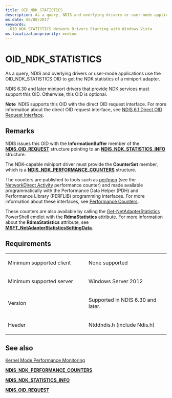 ```yaml
---
title: OID_NDK_STATISTICS
description: As a query, NDIS and overlying drivers or user-mode applications use the OID_NDK_STATISTICS OID to get the NDK statistics of a miniport adapter.
ms.date: 08/08/2017
keywords: 
 -OID_NDK_STATISTICS Network Drivers Starting with Windows Vista
ms.localizationpriority: medium
---
```


# OID\_NDK\_STATISTICS


As a query, NDIS and overlying drivers or user-mode applications use the OID\_NDK\_STATISTICS OID to get the NDK statistics of a miniport adapter.

NDIS 6.30 and later miniport drivers that provide NDK services must support this OID. Otherwise, this OID is optional.

**Note**  NDIS supports this OID with the direct OID request interface. For more information about the direct OID request interface, see [NDIS 6.1 Direct OID Request Interface](/windows-hardware/drivers/ddi/_netvista/).

 

Remarks
-------

NDIS issues this OID with the **InformationBuffer** member of the [**NDIS\_OID\_REQUEST**](/windows-hardware/drivers/ddi/ndis/ns-ndis-_ndis_oid_request) structure pointing to an [**NDIS\_NDK\_STATISTICS\_INFO**](/windows-hardware/drivers/ddi/ntddndis/ns-ntddndis-_ndis_ndk_statistics_info) structure.

The NDK-capable miniport driver must provide the **CounterSet** member, which is a [**NDIS\_NDK\_PERFORMANCE\_COUNTERS**](/windows-hardware/drivers/ddi/ntddndis/ns-ntddndis-_ndis_ndk_performance_counters) structure.

The counters are published to tools such as [perfmon](/previous-versions/windows/it-pro/windows-server-2012-R2-and-2012/cc731067(v=ws.11)) (see the [NetworkDirect Activity](/previous-versions/windows/it-pro/windows-server-2012-R2-and-2012/hh997022(v=ws.11)) performance counter) and made available programmatically with the Performance Data Helper (PDH) and Performance Library (PERFLIB) programming interfaces. For more information about these interfaces, see [Performance Counters](/windows/desktop/PerfCtrs/performance-counters-portal).

These counters are also available by calling the [Get-NetAdapterStatistics](/powershell/module/netadapter/get-netadapterstatistics) PowerShell cmdlet with the **RdmaStatistics** attribute. For more information about the **RdmaStatistics** attribute, see [**MSFT\_NetAdapterStatisticsSettingData**](/previous-versions/windows/desktop/netadaptercimprov/msft-netadapterstatisticssettingdata).

Requirements
------------

<table>
<colgroup>
<col width="50%" />
<col width="50%" />
</colgroup>
<tbody>
<tr class="odd">
<td><p>Minimum supported client</p></td>
<td><p>None supported</p></td>
</tr>
<tr class="even">
<td><p>Minimum supported server</p></td>
<td><p>Windows Server 2012</p></td>
</tr>
<tr class="odd">
<td><p>Version</p></td>
<td><p>Supported in NDIS 6.30 and later.</p></td>
</tr>
<tr class="even">
<td><p>Header</p></td>
<td>Ntddndis.h (include Ndis.h)</td>
</tr>
</tbody>
</table>

## See also


[Kernel Mode Performance Monitoring](../devtest/kernel-mode-performance-monitoring.md)

[**NDIS\_NDK\_PERFORMANCE\_COUNTERS**](/windows-hardware/drivers/ddi/ntddndis/ns-ntddndis-_ndis_ndk_performance_counters)

[**NDIS\_NDK\_STATISTICS\_INFO**](/windows-hardware/drivers/ddi/ntddndis/ns-ntddndis-_ndis_ndk_statistics_info)

[**NDIS\_OID\_REQUEST**](/windows-hardware/drivers/ddi/ndis/ns-ndis-_ndis_oid_request)

 

